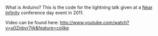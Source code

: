 What is Arduino? This is the code for the lightning talk given at
a [Near Infinity](http://www.nearinfinity.com) conference day event in 2011.

Video can be found here: http://www.youtube.com/watch?v=u0Znbyr7ijk&feature=colike